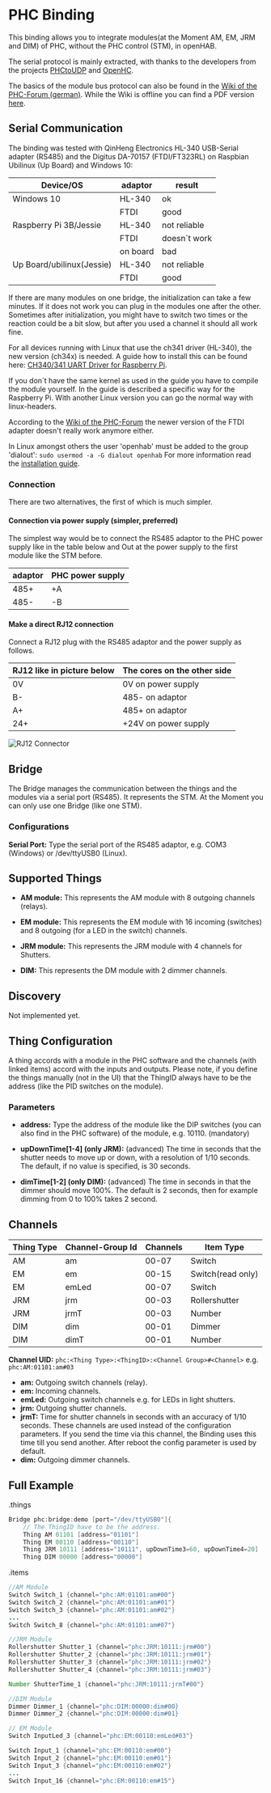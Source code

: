 # PHC Binding

This binding allows you to integrate modules(at the Moment AM, EM, JRM and DIM) of PHC, without the PHC control (STM), in openHAB.  

The serial protocol is mainly extracted, with thanks to the developers from the projects [PHCtoUDP](https://sourceforge.net/projects/phctoudp/) and [OpenHC](https://sourceforge.net/projects/openhc/?source=directory).

The basics of the module bus protocol can also be found in the [Wiki of the PHC-Forum (german)](https://wiki.phc-forum.de/index.php/PHC-Protokoll_des_internen_Bus).
While the Wiki is offline you can find a PDF version [here](https://phc-forum.de/index.php/forum/phc-programmierung/129-phc-protokoll?start=15#1329).

## Serial Communication

The binding was tested with QinHeng Electronics HL-340 USB-Serial adapter (RS485) and the Digitus DA-70157 (FTDI/FT323RL) on Raspbian Ubilinux (Up Board) and Windows 10:  

| Device/OS                | adaptor       | result       |
|--------------------------|---------------|--------------|
| Windows 10               | HL-340        | ok           |
|                          | FTDI          | good         |
| Raspberry Pi 3B/Jessie   | HL-340        | not reliable |
|                          | FTDI          | doesn´t work |
|                          | on board      | bad          |
| Up Board/ubilinux(Jessie)| HL-340        | not reliable |
|                          | FTDI          | good         |

If there are many modules on one bridge, the initialization can take a few minutes. If it does not work you can plug in the modules one after the other.
Sometimes after initialization, you might have to switch two times or the reaction could be a bit slow, but after you used a channel it should all work fine.

For all devices running with Linux that use the ch341 driver (HL-340), the new version (ch34x) is needed.
A guide how to install this can be found here: [CH340/341 UART Driver for Raspberry Pi](https://github.com/aperepel/raspberrypi-ch340-driver).  

If you don´t have the same kernel as used in the guide you have to compile the module yourself. In the guide is described a specific way for the Raspberry Pi. With another Linux version you can go the normal way with linux-headers.

According to the [Wiki of the PHC-Forum](https://wiki.phc-forum.de/index.php/PHC-Protokoll_des_internen_Bus#USB_RS-485_Adapter) the newer version of the FTDI adapter doesn't really work anymore either.

In Linux amongst others the user 'openhab' must be added to the group 'dialout': ```sudo usermod -a -G dialout openhab``` For more information read the [installation guide](https://www.openhab.org/docs/installation/linux.html#recommended-additional-setup-steps).

### Connection

There are two alternatives, the first of which is much simpler.

#### Connection via power supply (simpler, preferred)

The simplest way would be to connect the RS485 adaptor to the PHC power supply like in the table below and Out at the power supply to the first module like the STM before.

|  adaptor | PHC power supply |
|----------|------------------|
| 485+     | +A               |
| 485-     | -B               |

#### Make a direct RJ12 connection

Connect a RJ12 plug with the RS485 adaptor and the power supply as follows.

| RJ12 like in picture below | The cores on the other side |
|----------------------------|-----------------------------|
| 0V                         | 0V on power supply          |
| B-                         | 485- on adaptor             |
| A+                         | 485+ on adaptor             |
| 24+                        | +24V on power supply        |

![RJ12 Connector](doc/RJ12-Connector.png)

## Bridge

The Bridge manages the communication between the things and the modules via a serial port (RS485).
It represents the STM.
At the Moment you can only use one Bridge (like one STM).

### Configurations

**Serial Port:** Type the serial port of the RS485 adaptor, e.g. COM3 (Windows) or /dev/ttyUSB0 (Linux).

## Supported Things

- **AM module:** This represents the AM module with 8 outgoing channels (relays).

- **EM module:** This represents the EM module with 16 incoming (switches) and 8 outgoing (for a LED in the switch) channels.

- **JRM module:** This represents the JRM module with 4 channels for Shutters.

- **DIM:** This represents the DM module with 2 dimmer channels.

## Discovery

Not implemented yet.

## Thing Configuration

A thing accords with a module in the PHC software and the channels (with linked items) accord with the inputs and outputs.
Please note, if you define the things manually (not in the UI) that the ThingID always have to be the address (like the PID switches on the module).

### Parameters

- **address:** Type the address of the module like the DIP switches (you can also find in the PHC software) of the module, e.g. 10110. (mandatory)

- **upDownTime[1-4] (only JRM):** (advanced) The time in seconds that the shutter needs to move up or down, with a resolution of 1/10 seconds. The default, if no value is specified, is 30 seconds.

- **dimTime[1-2] (only DIM):** (advanced) The time in seconds in that the dimmer should move 100%. The default is 2 seconds, then for example dimming from 0 to 100% takes 2 second.

## Channels

| Thing Type             | Channel-Group Id | Channels | Item Type        |
|------------------------|------------------|----------|------------------|
| AM                     | am               | 00-07    | Switch           |
| EM                     | em               | 00-15    | Switch(read only)|
| EM                     | emLed            | 00-07    | Switch           |
| JRM                    | jrm              | 00-03    | Rollershutter    |
| JRM                    | jrmT             | 00-03    | Number           |
| DIM                    | dim              | 00-01    | Dimmer           |
| DIM                    | dimT             | 00-01    | Number           |

**Channel UID:** ```phc:<Thing Type>:<ThingID>:<Channel Group>#<Channel>``` e.g. ```phc:AM:01101:am#03```

- **am:** Outgoing switch channels (relay).
- **em:** Incoming channels.
- **emLed:** Outgoing switch channels e.g. for LEDs in light shutters.
- **jrm:** Outgoing shutter channels.
- **jrmT:** Time for shutter channels in seconds with an accuracy of 1/10 seconds.
These channels are used instead of the configuration parameters.
If you send the time via this channel, the Binding uses this time till you send another.
After reboot the config parameter is used by default.
- **dim:** Outgoing dimmer channels.

## Full Example

.things

```java
Bridge phc:bridge:demo [port="/dev/ttyUSB0"]{
    // The ThingID have to be the address.
    Thing AM 01101 [address="01101"]
    Thing EM 00110 [address="00110"]
    Thing JRM 10111 [address="10111", upDownTime3=60, upDownTime4=20]
    Thing DIM 00000 [address="00000"]
```

.items

```java
//AM Module
Switch Switch_1 {channel="phc:AM:01101:am#00"}
Switch Switch_2 {channel="phc:AM:01101:am#01"}
Switch Switch_3 {channel="phc:AM:01101:am#02"}
...
Switch Switch_8 {channel="phc:AM:01101:am#07"}

//JRM Module
Rollershutter Shutter_1 {channel="phc:JRM:10111:jrm#00"}
Rollershutter Shutter_2 {channel="phc:JRM:10111:jrm#01"}
Rollershutter Shutter_3 {channel="phc:JRM:10111:jrm#02"}
Rollershutter Shutter_4 {channel="phc:JRM:10111:jrm#03"}

Number ShutterTime_1 {channel="phc:JRM:10111:jrmT#00"}

//DIM Module
Dimmer Dimmer_1 {channel="phc:DIM:00000:dim#00}
Dimmer Dimmer_2 {channel="phc:DIM:00000:dim#01}

// EM Module
Switch InputLed_3 {channel="phc:EM:00110:emLed#03"}

Switch Input_1 {channel="phc:EM:00110:em#00"}
Switch Input_2 {channel="phc:EM:00110:em#01"}
Switch Input_3 {channel="phc:EM:00110:em#02"}
...
Switch Input_16 {channel="phc:EM:00110:em#15"}
```
